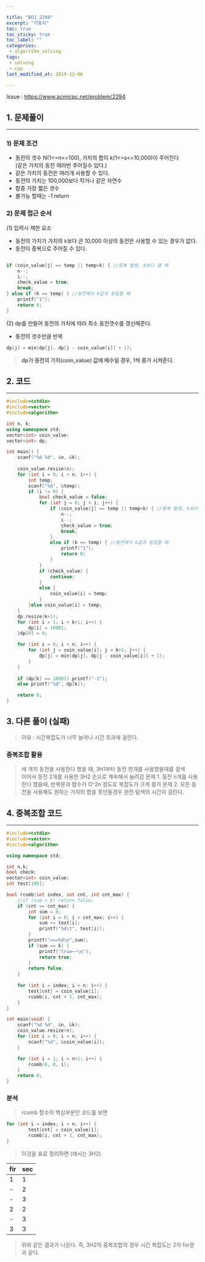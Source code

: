```yaml
---

title: "BOJ_2294"  
excerpt: "가중치"  
toc: true  
toc_sticky: true  
toc_label: ""  
categories:  
 - algorithm_solving  
tags:  
 - solving  
 - cpp  
last_modified_at: 2019-12-06

---
```


Issue : <https://www.acmicpc.net/problem/2294>

## 1. 문제풀이  

- - -

### 1) 문제 조건

- 동전의 갯수 N(1<=n<=100), 가치의 합이 k(1<=s<=10,000)이 주어진다  
(같은 가치의 동전 여러번 주어질수 있다.)
- 같은 가치의 동전은 여러개 사용할 수 있다.  
- 동전의 가치는 100,000보다 작거나 같은 자연수  
- 합중 가장 짧은 갯수  
- 불가능 할때는 -1 return

### 2) 문제 접근 순서

(1) 입력시 제한 요소  

- 동전의 가치가 가치의 `k`보다 큰 10,000 이상의 동전은 사용할 수 있는 경우가 없다.  
- 동전이 중복으로 주어질 수 있다.

```cpp

if (coin_value[j] == temp || temp>k) { //중복 발생, k보다 클 때
    n--;
    i--;
    check_value = true;
    break;
} else if (k == temp) { //동전에서 k값과 동일할 때
    printf("1");
    return 0;
}
```

(2) dp를 만들어 동전의 가치에 따라 최소 동전갯수를 갱신해준다.

- 동전의 갯수만큼 반복

```cpp
dp[j] = min(dp[j], dp[j - coin_value[i]] + 1);
```

> **dp가 동전의 가치(coin_value) 값에 배수일 경우, 1씩 증가 시켜준다.**

## 2. 코드

- - -

```cpp
#include<cstdio>
#include<vector>
#include<algorithm>

int n, k;
using namespace std;
vector<int> coin_value;
vector<int> dp;

int main() {
	scanf("%d %d", &n, &k);
	
	coin_value.resize(n);
	for (int i = 0; i < n; i++) {
		int temp;
		scanf("%d", &temp);
		if (i != 0) {
			bool check_value = false;
			for (int j = 0; j < i; j++) {
				if (coin_value[j] == temp || temp>k) { //중복 발생, k보다 클 때
					n--;
					i--;
					check_value = true;
					break;
				}
				else if (k == temp) { //동전에서 k값과 동일할 때
					printf("1");
					return 0;
				}
			}
			if (check_value) {
				continue;
			}
			else {
				coin_value[i] = temp;
			}
		}else coin_value[i] = temp;
	}
	dp.resize(k+1);
	for (int i = 1; i < k+1; i++) {
		dp[i] = 10001;
	}dp[0] = 0;

	for (int i = 0; i < n; i++) {
		for (int j = coin_value[i]; j < k+1; j++) {
			dp[j] = min(dp[j], dp[j - coin_value[i]] + 1);
		}
	}
	
	if (dp[k] == 10001) printf("-1");
	else printf("%d", dp[k]);

	return 0;
}
```

## 3. 다른 풀이 (실패)

> 이유 : 시간복잡도가 너무 늘어나 시간 초과에 걸린다.

### 중복조합 활용  

> 세 개의 동전을 사용한다 했을 때, 3H1부터 동전 한개를 사용했을때를 검색  
> 이어서 동전 2개를 사용한 3H2 순으로 계속해서 늘려감
> 문제 1. 동전 n개를 사용한다 했을때, 반복문과 함수가 O^2n 정도로 복잡도가 크게 증가
> 문제 2. 모든 동전을 사용해도 원하는 가치의 합을 못만들경우 완전 탐색의 시간이 걸린다.  

## 4. 중복조합 코드

- - -

```cpp
#include<cstdio>
#include<vector>
#include<algorithm>

using namespace std;

int n,k;
bool check;
vector<int> coin_value;
int test[100];

bool rcomb(int index, int cnt, int cnt_max) {
    //if (sum > k) return false;
    if (cnt == cnt_max) {
        int sum = 0;
        for (int i = 0; i < cnt_max; i++) {
			sum += test[i];
			printf("%d\t", test[i]);
		}
		printf("===%d\n",sum);
		if (sum == k) {
			printf("true~~\n");
			return true;
		}
		return false;
	}
	
	for (int i = index; i < n; i++) {
		test[cnt] = coin_value[i];
		rcomb(i, cnt + 1, cnt_max);
	}
}

int main(void) {
	scanf("%d %d", &n, &k);
	coin_value.resize(n);
	for (int i = 0; i < n; i++) {
		scanf("%d", &coin_value[i]);
	}

	for (int i = 1; i < n+1; i++) {
		rcomb(0, 0, i);
	}
	return 0;
}
```  

### 분석

> rcomb 함수의 핵심부분인 코드를 보면

```cpp
for (int i = index; i < n; i++) {
        test[cnt] = coin_value[i];
        rcomb(i, cnt + 1, cnt_max);
}
```

> 이것을 표로 정리하면 (예시는 3H2)

|fir|sec|
|---|---|
|1|1|
|-|2|
|-|3|
|2|2|
|-|3|
|3|3|

> 위와 같은 결과가 나온다. 즉, 3H2의 중복조합의 경우 시간 복잡도는 2차 for문과 같다.  